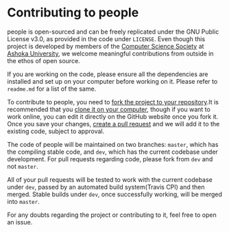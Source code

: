 Contributing to people
======================

people is open-sourced and can be freely replicated under the GNU Public License v3.0, as provided in the code under `LICENSE`. Even though this project is developed by members of the [Computer Science Society](http://ashoka-cs.github.io) at [Ashoka University](http://ashoka.edu.in), we welcome meaningful contributions from outside in the ethos of open source. 

If you are working on the code, please ensure all the dependencies are installed and set up on your computer before working on it. Please refer to `readme.md` for a list of the same.

To contribute to people, you need to [fork the project to your repository](https://help.github.com/articles/fork-a-repo/).It is recommended that you [clone it on your computer](https://help.github.com/articles/cloning-a-repository/), though if you want to work online, you can edit it directly on the GitHub website once you fork it. Once you save your changes, [create a pull request](https://help.github.com/articles/creating-a-pull-request-from-a-fork/) and we will add it to the existing code, subject to approval.

The code of people will be maintained on two branches: `master`, which has the compiling stable code, and `dev`, which has the current codebase under development. For pull requests regarding code, please fork from `dev` and not `master`.

All of your pull requests will be tested to work with the current codebase under `dev`, passed by an automated build system(Travis CPI) and then merged. Stable builds under `dev`, once successfully working, will be merged into `master`.

For any doubts regarding the project or contributing to it, feel free to open an issue.
